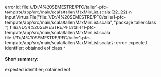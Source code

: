 error id: file:///D:/4%20SEMESTRE/PFC/taller1-pfc-template/app/src/main/scala/taller/MaxMinList.scala:[22..22) in Input.VirtualFile("file:///D:/4%20SEMESTRE/PFC/taller1-pfc-template/app/src/main/scala/taller/MaxMinList.scala", "package taller
class ")
file:///D:/4%20SEMESTRE/PFC/taller1-pfc-template/app/src/main/scala/taller/MaxMinList.scala
file:///D:/4%20SEMESTRE/PFC/taller1-pfc-template/app/src/main/scala/taller/MaxMinList.scala:2: error: expected identifier; obtained eof
class 
      ^
#### Short summary: 

expected identifier; obtained eof